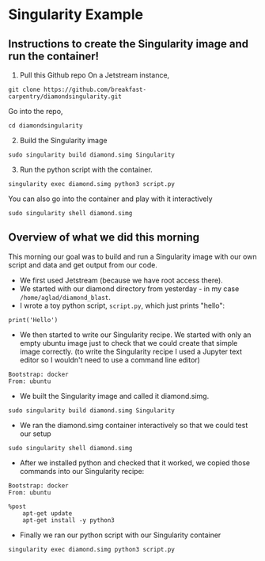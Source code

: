 # Singularity Example

## Instructions to create the Singularity image and run the container!

1. Pull this Github repo
On a Jetstream instance,
```
git clone https://github.com/breakfast-carpentry/diamondsingularity.git
```
Go into the repo,
```
cd diamondsingularity
```

2. Build the Singularity image
```
sudo singularity build diamond.simg Singularity
```

3. Run the python script with the container.
```
singularity exec diamond.simg python3 script.py
```

You can also go into the container and play with it interactively
```
sudo singularity shell diamond.simg
```



## Overview of what we did this morning
This morning our goal was to build and run a Singularity image with our own script and data and get output from our code.

- We first used Jetstream (because we have root access there).
- We started with our diamond directory from yesterday - in my case `/home/aglad/diamond_blast`.
- I wrote a toy python script, `script.py`, which just prints "hello":
```
print('Hello')
```
- We then started to write our Singularity recipe. We started with only an empty ubuntu image just to check that we could create that simple image correctly. (to write the Singularity recipe I used a Jupyter text editor so I wouldn't need to use a command line editor)
```
Bootstrap: docker
From: ubuntu
```
- We built the Singularity image and called it diamond.simg.
```
sudo singularity build diamond.simg Singularity
```
- We ran the diamond.simg container interactively so that we could test our setup
```
sudo singularity shell diamond.simg
```
- After we installed python and checked that it worked, we copied those commands into our Singularity recipe:
```
Bootstrap: docker
From: ubuntu

%post
    apt-get update
    apt-get install -y python3
```
- Finally we ran our python script with our Singularity container
```
singularity exec diamond.simg python3 script.py
```
